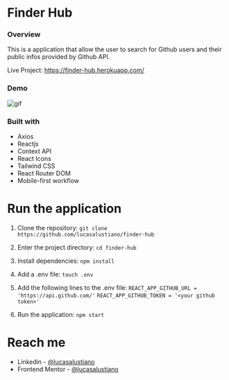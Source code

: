 # Finder Hub

### Overview

This is a application that allow the user to search for Github users and their public infos provided by Github API.

Live Project: https://finder-hub.herokuapp.com/

### Demo

![gif](./assets/presentation.gif)

### Built with

- Axios
- Reactjs
- Context API
- React Icons
- Tailwind CSS
- React Router DOM
- Mobile-first workflow

# Run the application

1. Clone the repository:
   `git clone https://github.com/lucasalustiano/finder-hub`

2. Enter the project directory:
   `cd finder-hub`

3. Install dependencies:
   `npm install`

4. Add a .env file:
   `touch .env`

5. Add the following lines to the .env file:
   `REACT_APP_GITHUB_URL = 'https://api.github.com/'`
   `REACT_APP_GITHUB_TOKEN = '<your github token>'`

6. Run the application:
   `npm start`

# Reach me

- Linkedin - [@lucasalustiano](https://www.linkedin.com/in/lucasalustiano/)
- Frontend Mentor - [@lucasalustiano](https://www.frontendmentor.io/profile/lucasalustiano)
